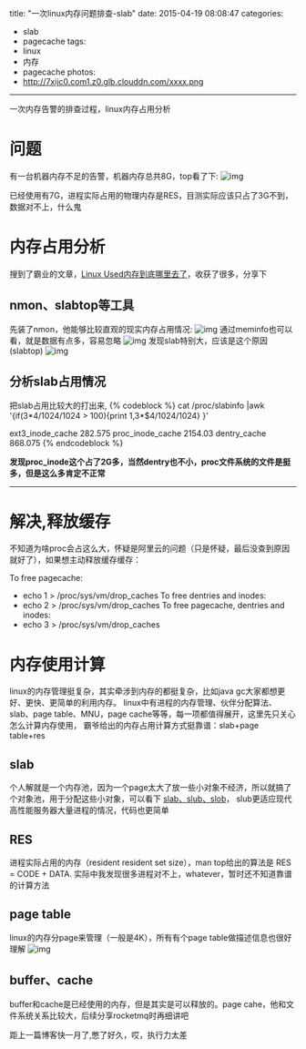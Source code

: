 title: "一次linux内存问题排查-slab"
date: 2015-04-19 08:08:47
categories: 
- slab
- pagecache
tags: 
- linux
- 内存
- pagecache
photos:
- http://7xijc0.com1.z0.glb.clouddn.com/xxxx.png
---

一次内存告警的排查过程，linux内存占用分析
<!--more-->

# 问题
有一台机器内存不足的告警，机器内存总共8G，top看了下:
![img](http://7xijc0.com1.z0.glb.clouddn.com/A1.png)

已经使用有7G，进程实际占用的物理内存是RES，目测实际应该只占了3G不到，数据对不上，什么鬼

# 内存占用分析
搜到了霸业的文章，[Linux Used内存到底哪里去了](http://blog.yufeng.info/archives/2456)，收获了很多，分享下

## nmon、slabtop等工具
先装了nmon，他能够比较直观的现实内存占用情况:
![img](http://7xijc0.com1.z0.glb.clouddn.com/A2.png)
通过meminfo也可以看，就是数据有点多，容易忽略
![img](http://7xijc0.com1.z0.glb.clouddn.com/A3.png)
发现slab特别大，应该是这个原因(slabtop)
![img](http://7xijc0.com1.z0.glb.clouddn.com/A4.png)

## 分析slab占用情况
把slab占用比较大的打出来,
{% codeblock %}
 cat /proc/slabinfo |awk '{if($3*$4/1024/1024 > 100){print $1,$3*$4/1024/1024} }' 

  ext3_inode_cache 282.575
  proc_inode_cache 2154.03
  dentry_cache 868.075
{% endcodeblock %}

**发现proc_inode这个占了2G多，当然dentry也不小，proc文件系统的文件是挺多，但是这么多肯定不正常**

---

# 解决,释放缓存
不知道为啥proc会占这么大，怀疑是阿里云的问题（只是怀疑，最后没查到原因就好了），如果想主动释放缓存缓存：

To free pagecache:
* echo 1 > /proc/sys/vm/drop_caches
To free dentries and inodes:
* echo 2 > /proc/sys/vm/drop_caches
To free pagecache, dentries and inodes:
* echo 3 > /proc/sys/vm/drop_caches

# 内存使用计算
linux的内存管理挺复杂，其实牵涉到内存的都挺复杂，比如java gc大家都想更好、更快、更简单的利用内存。
linux中有进程的内存管理、伙伴分配算法、slab、page table、MNU，page cache等等，每一项都值得展开，这里先只关心怎么计算内存使用，
霸爷给出的内存占用计算方式挺靠谱：slab+page table+res

## slab
个人解就是一个内存池，因为一个page太大了放一些小对象不经济，所以就搞了个对象池，用于分配这些小对象，可以看下
[slab、slub、slob](http://stackoverflow.com/questions/15470560/what-to-choose-between-slab-and-slub-allocator-in-linux-kernel)，
slub更适应现代高性能服务器大量进程的情况，代码也更简单

## RES
进程实际占用的内存（resident resident set size），man top给出的算法是 RES = CODE + DATA.
实际中我发现很多进程对不上，whatever，暂时还不知道靠谱的计算方法

## page table
linux的内存分page来管理（一般是4K），所有有个page table做描述信息也很好理解
![img](http://7xijc0.com1.z0.glb.clouddn.com/page-table.png)

## buffer、cache
buffer和cache是已经使用的内存，但是其实是可以释放的。page cahe，他和文件系统关系比较大，后续分享rocketmq时再细讲吧


距上一篇博客快一月了,憋了好久，哎，执行力太差